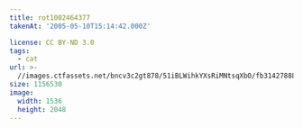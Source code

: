 ```yaml
---
title: rot1002464377
takenAt: '2005-05-10T15:14:42.000Z'

license: CC BY-ND 3.0
tags:
  - cat
url: >-
  //images.ctfassets.net/bncv3c2gt878/51iBLWihkYXsRiMNtsqXbO/fb31427888ce16ee71f278a8519769b2/rot1002464377_4560389986_o
size: 1156530
image:
  width: 1536
  height: 2048
---
```

